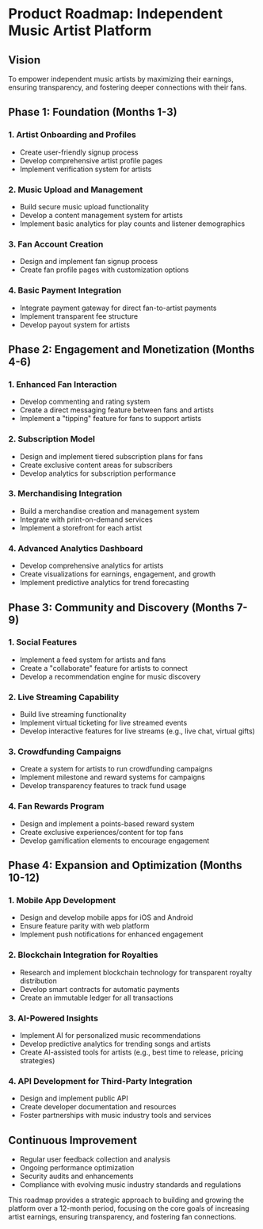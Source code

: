 # Product Roadmap: Independent Music Artist Platform

## Vision
To empower independent music artists by maximizing their earnings, ensuring transparency, and fostering deeper connections with their fans.

## Phase 1: Foundation (Months 1-3)

### 1. Artist Onboarding and Profiles
- Create user-friendly signup process
- Develop comprehensive artist profile pages
- Implement verification system for artists

### 2. Music Upload and Management
- Build secure music upload functionality
- Develop a content management system for artists
- Implement basic analytics for play counts and listener demographics

### 3. Fan Account Creation
- Design and implement fan signup process
- Create fan profile pages with customization options

### 4. Basic Payment Integration
- Integrate payment gateway for direct fan-to-artist payments
- Implement transparent fee structure
- Develop payout system for artists

## Phase 2: Engagement and Monetization (Months 4-6)

### 1. Enhanced Fan Interaction
- Develop commenting and rating system
- Create a direct messaging feature between fans and artists
- Implement a "tipping" feature for fans to support artists

### 2. Subscription Model
- Design and implement tiered subscription plans for fans
- Create exclusive content areas for subscribers
- Develop analytics for subscription performance

### 3. Merchandising Integration
- Build a merchandise creation and management system
- Integrate with print-on-demand services
- Implement a storefront for each artist

### 4. Advanced Analytics Dashboard
- Develop comprehensive analytics for artists
- Create visualizations for earnings, engagement, and growth
- Implement predictive analytics for trend forecasting

## Phase 3: Community and Discovery (Months 7-9)

### 1. Social Features
- Implement a feed system for artists and fans
- Create a "collaborate" feature for artists to connect
- Develop a recommendation engine for music discovery

### 2. Live Streaming Capability
- Build live streaming functionality
- Implement virtual ticketing for live streamed events
- Develop interactive features for live streams (e.g., live chat, virtual gifts)

### 3. Crowdfunding Campaigns
- Create a system for artists to run crowdfunding campaigns
- Implement milestone and reward systems for campaigns
- Develop transparency features to track fund usage

### 4. Fan Rewards Program
- Design and implement a points-based reward system
- Create exclusive experiences/content for top fans
- Develop gamification elements to encourage engagement

## Phase 4: Expansion and Optimization (Months 10-12)

### 1. Mobile App Development
- Design and develop mobile apps for iOS and Android
- Ensure feature parity with web platform
- Implement push notifications for enhanced engagement

### 2. Blockchain Integration for Royalties
- Research and implement blockchain technology for transparent royalty distribution
- Develop smart contracts for automatic payments
- Create an immutable ledger for all transactions

### 3. AI-Powered Insights
- Implement AI for personalized music recommendations
- Develop predictive analytics for trending songs and artists
- Create AI-assisted tools for artists (e.g., best time to release, pricing strategies)

### 4. API Development for Third-Party Integration
- Design and implement public API
- Create developer documentation and resources
- Foster partnerships with music industry tools and services

## Continuous Improvement
- Regular user feedback collection and analysis
- Ongoing performance optimization
- Security audits and enhancements
- Compliance with evolving music industry standards and regulations

This roadmap provides a strategic approach to building and growing the platform over a 12-month period, focusing on the core goals of increasing artist earnings, ensuring transparency, and fostering fan connections.
